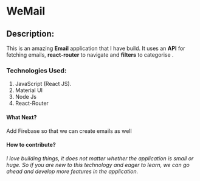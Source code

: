# WeMail

## Description:
This is an amazing **Email** application that I have build. It uses an **API** for fetching emails, **react-router** to navigate and **filters** to categorise .

### Technologies Used:
1) JavaScript (React JS).
2) Material UI
3) Node Js
4) React-Router

#### What Next?
Add Firebase so that we can create emails as well

#### How to contribute?

_I love building things, it does not matter whether the application is small or huge. So if you are new to this technology and eager to learn, we can go ahead and develop more features in the application._ 
